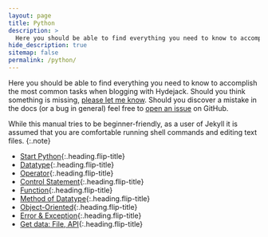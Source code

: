 ```yaml
---
layout: page
title: Python
description: >
  Here you should be able to find everything you need to know to accomplish the most common tasks when blogging with Hydejack.
hide_description: true
sitemap: false
permalink: /python/
---
```


Here you should be able to find everything you need to know to accomplish the most common tasks when blogging with Hydejack.
Should you think something is missing, [please let me know](mailto:mail@qwtel.com).
Should you discover a mistake in the docs (or a bug in general) feel free to [open an issue](https://github.com/hydecorp/hydejack/issues) on GitHub.

While this manual tries to be beginner-friendly, as a user of Jekyll it is assumed that you are comfortable running shell commands and editing text files.
{:.note}

* [Start Python]{:.heading.flip-title}
* [Datatype]{:.heading.flip-title}
* [Operator]{:.heading.flip-title}
* [Control Statement]{:.heading.flip-title}
* [Function]{:.heading.flip-title}
* [Method of Datatype]{:.heading.flip-title}
* [Object-Oriented]{:.heading.flip-title}
* [Error & Exception]{:.heading.flip-title}
* [Get data: File, API]{:.heading.flip-title}

[Start Python]: start_python.md
[Datatype]: datatype.md
[Operator]: operator.md
[Control Statement]: control_statement.md
[Function]: function.md
[Method of Datatype]: method_of_datatype.md
[Object-Oriented]: object_oriented.md
[Error & Exception]: error_and_exception.md
[Get data: File, API]: get_data.md
